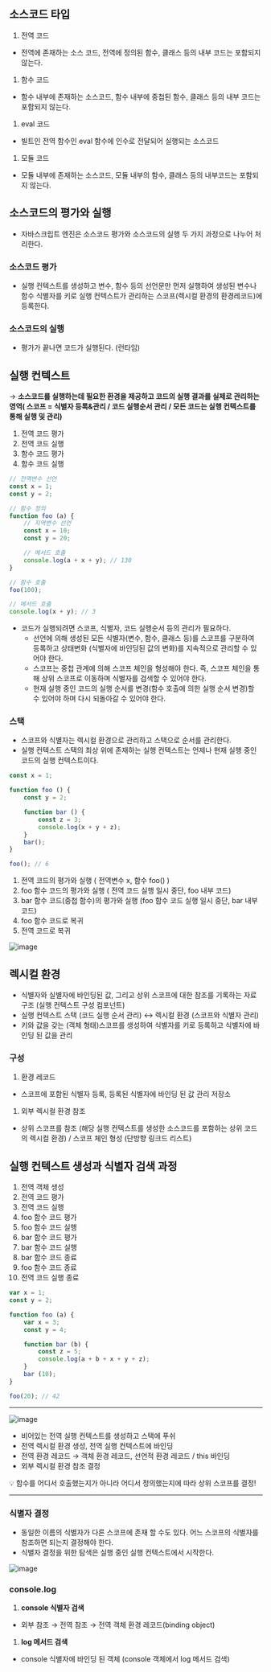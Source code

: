 ## 소스코드 타입

1. 전역 코드
- 전역에 존재하는 소스 코드, 전역에 정의된 함수, 클래스 등의 내부 코드는 포함되지 않는다.
1. 함수 코드
- 함수 내부에 존재하는 소스코드, 함수 내부에 중첩된 함수, 클래스 등의 내부 코드는 포함되지 않는다.
1. eval 코드
- 빌트인 전역 함수인 eval 함수에 인수로 전달되어 실행되는 소스코드
1. 모듈 코드
- 모듈 내부에 존재하는 소스코드, 모듈 내부의 함수, 클래스 등의 내부코드는 포함되지 않는다.

## 소스코드의 평가와 실행

- 자바스크립트 엔진은 소스코드 평가와 소스코드의 실행 두 가지 과정으로 나누어 처리한다.

### 소스코드 평가

- 실행 컨텍스트를 생성하고 변수, 함수 등의 선언문만 먼저 실행하여 생성된 변수나 함수 식별자를 키로 실행 컨텍스트가 관리하는 스코프(렉시컬 환경의 환경레코드)에 등록한다.

### 소스코드의 실행

- 평가가 끝나면 코드가 실행된다. (런타임)

## 실행 컨텍스트

→ **소스코드를 실행하는데 필요한 환경을 제공하고 코드의 실행 결과를 실제로 관리하는 영역( 스코프 = 식별자 등록&관리 / 코드 실행순서 관리 / 모든 코드는 실행 컨텍스트를 통해 실행 및 관리)**

1. 전역 코드 평가
2. 전역 코드 실행
3. 함수 코드 평가
4. 함수 코드 실행

```jsx
// 전역변수 선언
const x = 1;
const y = 2;

// 함수 정의
function foo (a) {
    // 지역변수 선언
    const x = 10;
    const y = 20;

    // 메서드 호출
    console.log(a + x + y); // 130
}

// 함수 호출
foo(100);

// 메서드 호출
console.log(x + y); // 3
```

- 코드가 실행되려면 스코프, 식별자, 코드 실행순서 등의 관리가 필요하다.
    - 선언에 의해 생성된 모든 식별자(변수, 함수, 클래스 등)를 스코프를 구분하여 등록하고 상태변화 (식별자에 바인딩된 값의 변화)를 지속적으로 관리할 수 있어야 한다.
    - 스코프는 중첩 관계에 의해 스코프 체인을 형성해야 한다. 즉, 스코프 체인을 통해 상위 스코프로 이동하며 식별자를 검색할 수 있어야 한다.
    - 현재 실행 중인 코드의 실행 순서를 변경(함수 호출에 의한 실행 순서 변경)할 수 있어야 하며 다시 되돌아갈 수 있어야 한다.

### 스택

- 스코프와 식별자는 렉시컬 환경으로 관리하고 스택으로 순서를 관리한다.
- 실행 컨텍스트 스택의 최상 위에 존재하는 실행 컨텍스트는 언제나 현재 실행 중인 코드의 실행 컨텍스트이다.

```jsx
const x = 1;

function foo () {
    const y = 2;

    function bar () {
        const z = 3;
        console.log(x + y + z);
    }
    bar();
}

foo(); // 6
```

1. 전역 코드의 평가와 실행 ( 전역변수 x, 함수 foo() )
2. foo 함수 코드의 평가와 실행 ( 전역 코드 실행 일시 중단, foo 내부 코드)
3. bar 함수 코드(중첩 함수)의 평가와 실행 (foo 함수 코드 실행 일시 중단, bar 내부 코드)
4. foo 함수 코드로 복귀
5. 전역 코드로 복귀

![image](https://user-images.githubusercontent.com/109953972/222672031-ae8d6556-a84e-4451-9e03-00bc555511b8.png)

## 렉시컬 환경

- 식별자와 실별자에 바인딩된 값, 그리고 상위 스코프에 대한 참조를 기록하는 자료구조 (실행 컨텍스트 구성 컴포넌트)
- 실행 컨텍스트 스택 (코드 실행 순서 관리) ↔ 렉시컬 환경 (스코프와 식별자 관리)
- 키와 값을 갖는 (객체 형태)스코프를 생성하여 식별자를 키로 등록하고 식별자에 바인딩 된 값을 관리

### 구성

1. 환경 레코드
- 스코프에 포함된 식별자 등록, 등록된 식별자에 바인딩 된 값 관리 저장소
1. 외부 렉시컬 환경 참조
- 상위 스코프를 참조 (해당 실행 컨텍스트를 생성한 소스코드를 포함하는 상위 코드의 렉시컬 환경) / 스코프 체인 형성 (단방향 링크드 리스트)

## 실행 컨텍스트 생성과 식별자 검색 과정

1. 전역 객체 생성
2. 전역 코드 평가
3. 전역 코드 실행
4. foo 함수 코드 평가
5. foo 함수 코드 실행
6. bar 함수 코드 평가
7. bar 함수 코드 실행
8. bar 함수 코드 종료
9. foo 함수 코드 종료
10. 전역 코드 실행 종료

```jsx
var x = 1;
const y = 2;

function foo (a) {
    var x = 3;
    const y = 4;

    function bar (b) {
        const z = 5;
        console.log(a + b + x + y + z);
    }
    bar (10);
}

foo(20); // 42
```

---

![image](https://user-images.githubusercontent.com/109953972/222671990-ddc836bc-f802-4adf-bf23-44963e24694d.png)

- 비어있는 전역 실행 컨텍스트를 생성하고 스택에 푸쉬
- 전역 렉시컬 환경 생성, 전역 실행 컨텍스트에 바인딩
- 전역 환경 레코드 → 객체 환경 레코드, 선언적 환경 레코드 / this 바인딩
- 외부 렉시컬 환경 참조 결정

<aside>
💡 함수를 어디서 호출했는지가 아니라 어디서 정의했는지에 따라 상위 스코프를 결정!

</aside>

---

### 식별자 결정

- 동일한 이름의 식별자가 다른 스코프에 존재 할 수도 있다. 어느 스코프의 식별자를 참조하면 되는지 결정해야 한다.
- 식별자 결정을 위한 탐색은 실행 중인 실행 컨텍스트에서 시작한다.

![image](https://user-images.githubusercontent.com/109953972/222671959-8425e60d-84cc-477b-b17f-c1960299374a.png)

### console.log

1. **console 식별자 검색**
- 외부 참조 → 전역 참조 → 전역 객체 환경 레코드(binding object)
1. **log 메서드 검색**
- console 식별자에 바인딩 된 객체 (console 객체에서 log 메서드 검색)